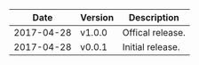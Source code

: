 | Date        | Version | Description |
| ----------- | ------- | ----------- |
| 2017-04-28  | v1.0.0  | Offical release. |
| 2017-04-28  | v0.0.1  | Initial release. |
